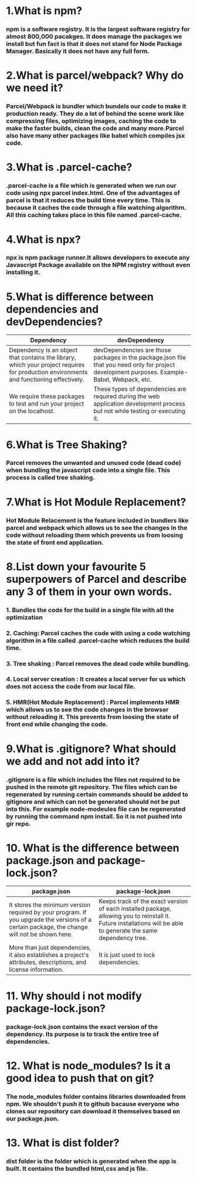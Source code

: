 # 1.What is npm?
### npm is a software registry. It is the largest software registry for almost 800,000 pacakges. It does manage the packages we install but fun fact is that it does not stand for Node Package Manager. Basically it does not have any full form.

# 2.What is parcel/webpack? Why do we need it?
### Parcel/Webpack is bundler which bundels our code to make it production ready. They do a lot of behind the scene work like compressing files, optimizing images, caching the code to make the faster builds, clean the code and many more.Parcel also have many other packages like babel which compiles jsx code.

# 3.What is .parcel-cache?
### .parcel-cache is a file which is generated when we run our code using npx parcel index.html. One of the advantages of parcel is that it reduces the build time every time. This is because it caches the code through a file watching algorithm. All this caching takes place in this file named .parcel-cache.

# 4.What is npx?
### npx is npm package runner.It allows developers to execute any Javascript Package available on the NPM registry without even installing it.

# 5.What is difference between dependencies and devDependencies?
|Dependency |devDependency |
|--- | --- | 
|Dependency is an object that contains the library, which your project requires for production environments and functioning effectively. | devDependencies are those packages in the package.json file that you need only for project development purposes. Example- Babel, Webpack, etc. |
|We require these packages to test and run your project on the localhost. |These types of dependencies are required during the web application development process but not while testing or executing it.  |

# 6.What is Tree Shaking?
### Parcel removes the unwanted and unused code (dead code) when bundling the javascript code into a single file. This process is called tree shaking.

# 7.What is Hot Module Replacement?
### Hot Module Relacement is the feature included in bundlers like parcel and webpack which allows us to see the changes in the code without reloading them which prevents us from loosing the state of front end application.

# 8.List down your favourite 5 superpowers of Parcel and describe any 3 of them in your own words.
### 1. Bundles the code for the build in a single file with all the optimization
### 2. Caching: Parcel caches the code with using a code watching algorithm in a file called .parcel-cache which reduces the build time. 
### 3. Tree shaking : Parcel removes the dead code while bundling.
### 4. Local server creation : It creates a local server for us which does not access the code from our local file.
### 5. HMR(Hot Module Replacement) : Parcel implements HMR which allows us to see the code changes in the browser without reloading it. This prevents from loosing the state of front end while changing the code.


# 9.What is .gitignore? What should we add and not add into it?
### .gitignore is a file which includes the files not required to be pushed in the remote git repository. The files which can be regenerated by running certain commands should be added to gitignore and which can not be generated should not be put into this. For example node-modeules file can be regenerated by running the command npm install. So it is not pushed into gir repo.

# 10. What is the difference between package.json and package-lock.json?
|package.json |package-lock.json|
|--- | --- | 
|It stores the minimum version required by your program. If you upgrade the versions of a certain package, the change will not be shown here. | Keeps track of the exact version of each installed package, allowing you to reinstall it. Future installations will be able to generate the same dependency tree. |
|More than just dependencies, it also establishes a project's attributes, descriptions, and license information.  |It is just used to lock dependencies. |

# 11. Why should i not modify package-lock.json?
### package-lock.json contains the exact version of the dependency. Its purpose is to track the entire tree of dependencies.

# 12. What is node_modules? Is it a good idea to push that on git?
### The node_modules folder contains libraries downloaded from npm. We shouldn't push it to github bacause everyone who clones our repository can download it themselves based on our package.json.

# 13. What is dist folder?
### dist folder is the folder which is generated when the app is built. It contains the bundled html,css and js file.





